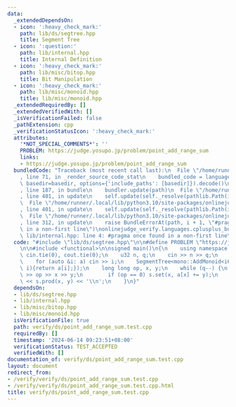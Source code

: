```yaml
---
data:
  _extendedDependsOn:
  - icon: ':heavy_check_mark:'
    path: lib/ds/segtree.hpp
    title: Segment Tree
  - icon: ':question:'
    path: lib/internal.hpp
    title: Internal Definition
  - icon: ':heavy_check_mark:'
    path: lib/misc/bitop.hpp
    title: Bit Manipulation
  - icon: ':heavy_check_mark:'
    path: lib/misc/monoid.hpp
    title: lib/misc/monoid.hpp
  _extendedRequiredBy: []
  _extendedVerifiedWith: []
  _isVerificationFailed: false
  _pathExtension: cpp
  _verificationStatusIcon: ':heavy_check_mark:'
  attributes:
    '*NOT_SPECIAL_COMMENTS*': ''
    PROBLEM: https://judge.yosupo.jp/problem/point_add_range_sum
    links:
    - https://judge.yosupo.jp/problem/point_add_range_sum
  bundledCode: "Traceback (most recent call last):\n  File \"/home/runner/.local/lib/python3.10/site-packages/onlinejudge_verify/documentation/build.py\"\
    , line 71, in _render_source_code_stat\n    bundled_code = language.bundle(stat.path,\
    \ basedir=basedir, options={'include_paths': [basedir]}).decode()\n  File \"/home/runner/.local/lib/python3.10/site-packages/onlinejudge_verify/languages/cplusplus.py\"\
    , line 187, in bundle\n    bundler.update(path)\n  File \"/home/runner/.local/lib/python3.10/site-packages/onlinejudge_verify/languages/cplusplus_bundle.py\"\
    , line 401, in update\n    self.update(self._resolve(pathlib.Path(included), included_from=path))\n\
    \  File \"/home/runner/.local/lib/python3.10/site-packages/onlinejudge_verify/languages/cplusplus_bundle.py\"\
    , line 401, in update\n    self.update(self._resolve(pathlib.Path(included), included_from=path))\n\
    \  File \"/home/runner/.local/lib/python3.10/site-packages/onlinejudge_verify/languages/cplusplus_bundle.py\"\
    , line 312, in update\n    raise BundleErrorAt(path, i + 1, \"#pragma once found\
    \ in a non-first line\")\nonlinejudge_verify.languages.cplusplus_bundle.BundleErrorAt:\
    \ lib/internal.hpp: line 4: #pragma once found in a non-first line\n"
  code: "#include \"lib/ds/segtree.hpp\"\n\n#define PROBLEM \"https://judge.yosupo.jp/problem/point_add_range_sum\"\
    \n\n#include <functional>\n\nsigned main()\n{\n    using namespace std;\n    ios::sync_with_stdio(false);\
    \ cin.tie(0), cout.tie(0);\n    u32 n, q;\n    cin >> n >> q;\n    vec<i64> a(n);\n\
    \    for (auto &i: a) cin >> i;\n    SegmentTree<mono::AddMonoid<i64>> s(n, [&a](u32\
    \ i){return a[i];});\n    long long op, x, y;\n    while (q--) {\n        cin\
    \ >> op >> x >> y;\n        if (op == 0) s.set(x, a[x] += y);\n        else cout\
    \ << s.prod(x, y) << '\\n';\n    }\n}"
  dependsOn:
  - lib/ds/segtree.hpp
  - lib/internal.hpp
  - lib/misc/bitop.hpp
  - lib/misc/monoid.hpp
  isVerificationFile: true
  path: verify/ds/point_add_range_sum.test.cpp
  requiredBy: []
  timestamp: '2024-06-14 09:23:51+08:00'
  verificationStatus: TEST_ACCEPTED
  verifiedWith: []
documentation_of: verify/ds/point_add_range_sum.test.cpp
layout: document
redirect_from:
- /verify/verify/ds/point_add_range_sum.test.cpp
- /verify/verify/ds/point_add_range_sum.test.cpp.html
title: verify/ds/point_add_range_sum.test.cpp
---
```


